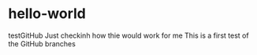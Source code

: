 # hello-world
testGitHub
Just checkinh how thie would work for me
This is a first test of the GitHub branches
